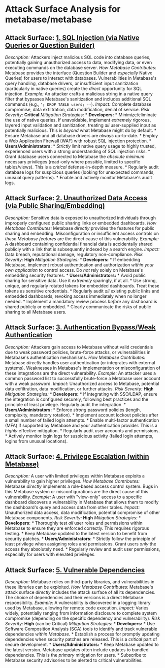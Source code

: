 # Attack Surface Analysis for metabase/metabase

## Attack Surface: [1. SQL Injection (via Native Queries or Question Builder)](./attack_surfaces/1__sql_injection__via_native_queries_or_question_builder_.md)

*Description:* Attackers inject malicious SQL code into database queries, potentially gaining unauthorized access to data, modifying data, or even executing commands on the database server.
*How Metabase Contributes:* Metabase provides the interface (Question Builder and *especially* Native Queries) for users to interact with databases. Vulnerabilities in Metabase's query handling, database drivers, or insufficient input sanitization (particularly in native queries) create the *direct* opportunity for SQL injection.
*Example:* An attacker crafts a malicious string in a native query filter that bypasses Metabase's sanitization and includes additional SQL commands (e.g., `'; DROP TABLE users; --`).
*Impact:* Complete database compromise, data exfiltration, data modification, denial of service.
*Risk Severity:* **Critical**
*Mitigation Strategies:*
    *   **Developers:**
        *   Minimize/eliminate the use of native queries. If unavoidable, implement *extremely* rigorous, layered input validation and sanitization, treating *all* user-supplied input as potentially malicious.  This is *beyond* what Metabase might do by default.
        *   Ensure Metabase and all database drivers are *always* up-to-date.
        *   Employ a Web Application Firewall (WAF) with robust SQL injection protection.
    *   **Users/Administrators:**
        *   *Strictly* limit native query usage to highly trusted, experienced users with a strong understanding of SQL injection risks.
        *   Grant database users connected to Metabase the *absolute minimum* necessary privileges (read-only where possible, limited to specific tables/views).  This is a *critical* defense-in-depth measure.
        *   Regularly audit database logs for suspicious queries (looking for unexpected commands, unusual query patterns).
        *   Enable and actively monitor Metabase's audit logs.

## Attack Surface: [2. Unauthorized Data Access (via Public Sharing/Embedding)](./attack_surfaces/2__unauthorized_data_access__via_public_sharingembedding_.md)

*Description:* Sensitive data is exposed to unauthorized individuals through improperly configured public sharing links or embedded dashboards.
*How Metabase Contributes:* Metabase *directly* provides the features for public sharing and embedding. Misconfiguration or insufficient access controls on *these Metabase features* are the direct cause of this vulnerability.
*Example:* A dashboard containing confidential financial data is accidentally shared publicly with a link that is subsequently indexed by a search engine.
*Impact:* Data breach, reputational damage, regulatory non-compliance.
*Risk Severity:* **High**
*Mitigation Strategies:*
    *   **Developers:**
        *   If embedding Metabase, implement robust authentication and authorization *within your own application* to control access. Do *not* rely solely on Metabase's embedding security features.
    *   **Users/Administrators:**
        *   Avoid public sharing for sensitive data. Use it *extremely* sparingly, if at all.
        *   Use strong, unique, and regularly rotated tokens for embedded dashboards.  Treat these tokens as sensitive credentials.
        *   Regularly audit *all* existing public links and embedded dashboards, revoking access immediately when no longer needed.
        *   Implement a mandatory review process *before* any dashboard is shared publicly or embedded.
        *   Clearly communicate the risks of public sharing to all Metabase users.

## Attack Surface: [3. Authentication Bypass/Weak Authentication](./attack_surfaces/3__authentication_bypassweak_authentication.md)

*Description:* Attackers gain access to Metabase without valid credentials due to weak password policies, brute-force attacks, or vulnerabilities in Metabase's authentication mechanisms.
*How Metabase Contributes:* Metabase *directly* handles user authentication (or integrates with external systems). Weaknesses in Metabase's implementation or misconfiguration of these integrations are the direct vulnerability.
*Example:* An attacker uses a common password list to successfully brute-force a Metabase user account with a weak password.
*Impact:* Unauthorized access to Metabase, potential data exfiltration, data modification, or further attacks.
*Risk Severity:* **High**
*Mitigation Strategies:*
    *   **Developers:**
        *   If integrating with SSO/LDAP, ensure the integration is configured securely, following best practices and the principle of least privilege.  Regularly audit the integration.
    *   **Users/Administrators:**
        *   Enforce *strong* password policies (length, complexity, mandatory rotation).
        *   Implement account lockout policies after a small number of failed login attempts.
        *   Enable multi-factor authentication (MFA) if supported by Metabase and your authentication provider. This is a *highly* effective mitigation.
        *   Regularly audit user accounts and permissions.
        *   Actively monitor login logs for suspicious activity (failed login attempts, logins from unusual locations).

## Attack Surface: [4. Privilege Escalation (within Metabase)](./attack_surfaces/4__privilege_escalation__within_metabase_.md)

*Description:* A user with limited privileges within Metabase exploits a vulnerability to gain higher privileges.
*How Metabase Contributes:* Metabase *directly* implements a role-based access control system. Bugs in this Metabase system or misconfigurations are the direct cause of this vulnerability.
*Example:* A user with "view-only" access to a specific dashboard discovers a vulnerability in Metabase that allows them to modify the dashboard's query and access data from other tables.
*Impact:* Unauthorized data access, data modification, potential compromise of other Metabase components.
*Risk Severity:* **High**
*Mitigation Strategies:*
    *   **Developers:**
        *   Thoroughly test *all* user roles and permissions within Metabase to ensure they are enforced correctly.  This requires rigorous testing.
        *   Keep Metabase updated to the latest version to benefit from security patches.
    *   **Users/Administrators:**
        *   Strictly follow the principle of least privilege when assigning roles and permissions. Grant users *only* the access they absolutely need.
        *   Regularly review and audit user permissions, especially for users with elevated privileges.

## Attack Surface: [5. Vulnerable Dependencies](./attack_surfaces/5__vulnerable_dependencies.md)

*Description:* Metabase relies on third-party libraries, and vulnerabilities in these libraries can be exploited.
*How Metabase Contributes:* Metabase's attack surface *directly* includes the attack surface of all its dependencies. The choice of dependencies and their versions is a direct Metabase responsibility.
*Example:* A vulnerability is discovered in a logging library used by Metabase, allowing for remote code execution.
*Impact:* Varies widely, potentially ranging from information disclosure to complete system compromise (depending on the specific dependency and vulnerability).
*Risk Severity:* **High** (can be Critical)
*Mitigation Strategies:*
    * **Developers:**
        * Use Software Composition Analysis (SCA) tools to identify and track vulnerable dependencies *within Metabase*.
        * Establish a process for promptly updating dependencies when security patches are released. This is a *critical* part of secure development.
    * **Users/Administrators:**
        * Keep Metabase updated to the latest version. Metabase updates often include updates to bundled dependencies. This is the *primary* mitigation for users.
        * Subscribe to Metabase security advisories to be alerted to critical vulnerabilities.

